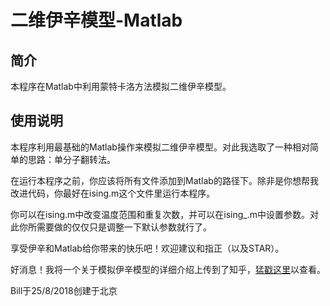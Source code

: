 # 二维伊辛模型-Matlab

## 简介

本程序在Matlab中利用蒙特卡洛方法模拟二维伊辛模型。

## 使用说明

本程序利用最基础的Matlab操作来模拟二维伊辛模型。对此我选取了一种相对简单的思路：单分子翻转法。

在运行本程序之前，你应该将所有文件添加到Matlab的路径下。除非是你想帮我改进代码，你最好在ising.m这个文件里运行本程序。

你可以在ising.m中改变温度范围和重复次数，并可以在ising_.m中设置参数。对此你所需要做的仅仅只是调整一下默认参数就行了。

享受伊辛和Matlab给你带来的快乐吧！欢迎建议和指正（以及STAR）。

好消息！我将一个关于模拟伊辛模型的详细介绍上传到了知乎，[猛戳这里](https://zhuanlan.zhihu.com/p/42629484)以查看。

Bill于25/8/2018创建于北京
